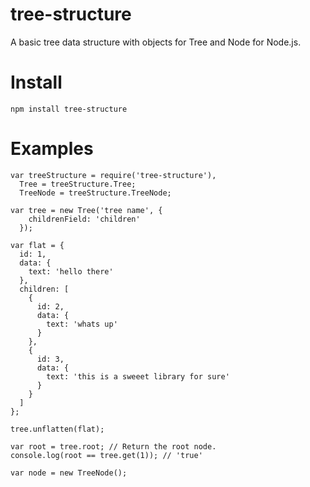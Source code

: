 tree-structure
==============

A basic tree data structure with objects for Tree and Node for Node.js.

Install
=======

    npm install tree-structure

Examples
========

    var treeStructure = require('tree-structure'),
      Tree = treeStructure.Tree;
      TreeNode = treeStructure.TreeNode;

    var tree = new Tree('tree name', {
        childrenField: 'children'
      });

    var flat = {
      id: 1,
      data: {
        text: 'hello there'
      },
      children: [
        {
          id: 2,
          data: {
            text: 'whats up'
          }
        },
        {
          id: 3,
          data: {
            text: 'this is a sweeet library for sure'
          }
        }
      ]
    };

    tree.unflatten(flat);

    var root = tree.root; // Return the root node.
    console.log(root == tree.get(1)); // 'true'

    var node = new TreeNode();